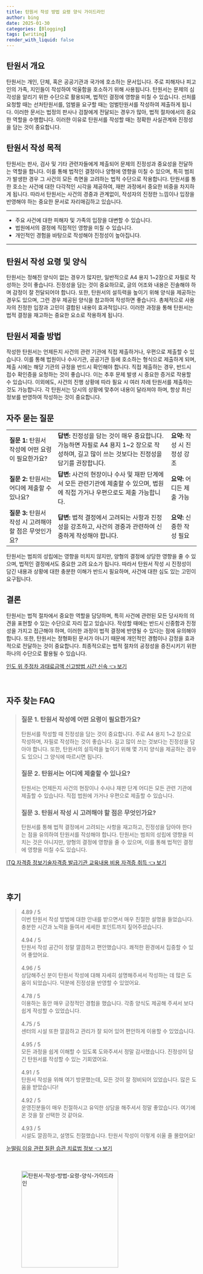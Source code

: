 ```yaml
---
title: 탄원서 작성 방법 요령 양식 가이드라인
author: bing
date: 2025-01-30
categories: [Blogging]
tags: [writing]
render_with_liquid: false
---
```



<h2 id='탄원서 개요'>탄원서 개요</h2>

<p>탄원서는 개인, 단체, 혹은 공공기관과 국가에 호소하는 문서입니다. 주로 피해자나 피고인의 가족, 지인들이 작성하여 억울함을 호소하기 위해 사용됩니다. 탄원서는 문제의 심각성을 알리기 위한 수단으로 활용되며, 법적인 결정에 영향을 미칠 수 있습니다. 선처를 요청할 때는 선처탄원서를, 엄벌을 요구할 때는 엄벌탄원서를 작성하여 제출하게 됩니다. 이러한 문서는 법정의 판사나 검찰에게 전달되는 경우가 많아, 법적 절차에서의 중요한 역할을 수행합니다. 이러한 이유로 탄원서를 작성할 때는 정확한 사실관계와 진정성을 담는 것이 중요합니다.</p>

<h2 id='탄원서 작성 목적'>탄원서 작성 목적</h2>

<p>탄원서는 판사, 검사 및 기타 관련자들에게 제출되어 문제의 진정성과 중요성을 전달하는 역할을 합니다. 이를 통해 법적인 결정이나 양형에 영향을 미칠 수 있으며, 특히 범죄가 발생한 경우 그 사건의 모든 측면을 고려하는 법적 수단으로 작용합니다. 탄원서를 통한 호소는 사건에 대한 다각적인 시각을 제공하여, 재판 과정에서 중요한 비중을 차지하게 됩니다. 따라서 탄원서는 사건의 경중과 관계없이, 작성자의 진정한 느낌이나 입장을 반영해야 하는 중요한 문서로 자리매김하고 있습니다.</p>

<hr />

<ul>
    <li>주요 사건에 대한 피해자 및 가족의 입장을 대변할 수 있습니다.</li>
    <li>법원에서의 결정에 직접적인 영향을 미칠 수 있습니다.</li>
    <li>개인적인 경험을 바탕으로 작성해야 진정성이 높아집니다.</li>
</ul>

<hr />

<h2 id='탄원서 작성 요령 및 양식'>탄원서 작성 요령 및 양식</h2>

<p>탄원서는 정해진 양식이 없는 경우가 많지만, 일반적으로 A4 용지 1~2장으로 자필로 작성하는 것이 좋습니다. 진정성을 담는 것이 중요하므로, 글의 어조와 내용은 진솔해야 하며 감정이 잘 전달되어야 합니다. 또한, 탄원서의 설득력을 높이기 위해 양식을 제공하는 경우도 있으며, 그런 경우 제공된 양식을 참고하여 작성하면 좋습니다. 총체적으로 사용자의 진정한 입장과 고민이 결합된 내용이 효과적입니다. 이러한 과정을 통해 탄원서는 법적 결정을 재고하는 중요한 요소로 작용하게 됩니다.</p>

<h2 id='탄원서 제출 방법'>탄원서 제출 방법</h2>

<p>작성한 탄원서는 언제든지 사건의 관련 기관에 직접 제출하거나, 우편으로 제출할 수 있습니다. 이를 통해 법원이나 수사기관, 공공기관 등에 호소하는 형식으로 제출하게 되며, 제출 시에는 해당 기관의 규정을 반드시 확인해야 합니다. 직접 제출하는 경우, 반드시 접수 확인증을 요청하는 것이 좋습니다. 이는 추후 문제 발생 시 중요한 증거로 작용할 수 있습니다. 이외에도, 사건의 진행 상황에 따라 필요 시 여러 차례 탄원서를 제출하는 것도 가능합니다. 각 탄원서는 당시의 상황에 맞추어 내용이 달라져야 하며, 항상 최신 정보를 반영하여 작성하는 것이 중요합니다.</p>

<h2 id='자주 묻는 질문'>자주 묻는 질문</h2>

<table>
    <tr>
        <td><b>질문 1:</b> 탄원서 작성에 어떤 요령이 필요한가요?</td>
        <td><b>답변:</b> 진정성을 담는 것이 매우 중요합니다. 가능하면 자필로 A4 용지 1~2 장으로 작성하며, 길고 많이 쓰는 것보다는 진정성을 담기를 권장합니다.</td>
        <td><b>요약:</b> 작성 시 진정성 강조</td>
    </tr>
    <tr>
        <td><b>질문 2:</b> 탄원서는 어디에 제출할 수 있나요?</td>
        <td><b>답변:</b> 사건의 현장이나 수사 및 재판 단계에서 모든 관련기관에 제출할 수 있으며, 법원에 직접 가거나 우편으로도 제출 가능합니다.</td>
        <td><b>요약:</b> 어디든 제출 가능</td>
    </tr>
    <tr>
        <td><b>질문 3:</b> 탄원서 작성 시 고려해야 할 점은 무엇인가요?</td>
        <td><b>답변:</b> 법적 결정에서 고려되는 사항과 진정성을 강조하고, 사건의 경중과 관련하여 신중하게 작성해야 합니다.</td>
        <td><b>요약:</b> 신중한 작성 필요</td>
    </tr>
</table>

<p>탄원서는 범죄의 성립에는 영향을 미치지 않지만, 양형의 결정에 상당한 영향을 줄 수 있으며, 법적인 결정에서도 중요한 고려 요소가 됩니다. 따라서 탄원서 작성 시 진정성이 담긴 내용과 상황에 대한 충분한 이해가 반드시 필요하며, 사건에 대한 심도 있는 고민이 요구됩니다.</p>

<h2 id='결론'>결론</h2>

<p>탄원서는 법적 절차에서 중요한 역할을 담당하며, 특히 사건에 관련된 모든 당사자의 의견을 표현할 수 있는 수단으로 자리 잡고 있습니다. 작성할 때에는 반드시 신중함과 진정성을 가지고 접근해야 하며, 이러한 과정이 법적 결정에 반영될 수 있다는 점에 유의해야 합니다. 또한, 탄원서는 정형화된 문서가 아니기 때문에 개인적인 경험이나 감정을 효과적으로 전달하는 것이 중요합니다. 최종적으로는 법적 절차의 공정성을 증진시키기 위한 하나의 수단으로 활용될 수 있습니다.</p>


<p><a class="click-button" title="인도 위 주정차 과태료금액 신고방법 시간 신속" href="https://aptwhite.github.io/posts/%EC%9D%B8%EB%8F%84-%EC%9C%84-%EC%A3%BC%EC%A0%95%EC%B0%A8-%EA%B3%BC%ED%83%9C%EB%A3%8C%EA%B8%88%EC%95%A1-%EC%8B%A0%EA%B3%A0%EB%B0%A9%EB%B2%95-%EC%8B%9C%EA%B0%84-%EC%8B%A0%EC%86%8D/" rel="dofollow">인도 위 주정차 과태료금액 신고방법 시간 신속 👈 보기</a></p><br>
<h2 id='자주_찾는_FAQ'>자주 찾는 FAQ</h2>
<div itemscope="" itemtype="https://schema.org/FAQPage"> 
<blockquote> 
<div itemscope="" itemprop="mainEntity" itemtype="https://schema.org/Question"> 
<h3 itemprop="name">질문 1. 탄원서 작성에 어떤 요령이 필요한가요?</h3> 
<div itemscope="" itemprop="acceptedAnswer" itemtype="https://schema.org/Answer"> 
<span itemprop="text"> <p>탄원서를 작성할 때 진정성을 담는 것이 중요합니다. 주로 A4 용지 1~2 장으로 작성하며, 자필로 작성하는 것이 좋습니다. 길고 많이 쓰는 것보다는 진정성을 담아야 합니다. 또한, 탄원서의 설득력을 높이기 위해 몇 가지 양식을 제공하는 경우도 있으니 그 양식에 따르시면 됩니다.</p> </span> 
</div> 
</div> 

<div itemscope="" itemprop="mainEntity" itemtype="https://schema.org/Question"> 
<h3 itemprop="name">질문 2. 탄원서는 어디에 제출할 수 있나요?</h3> 
<div itemscope="" itemprop="acceptedAnswer" itemtype="https://schema.org/Answer"> 
<span itemprop="text"> <p>탄원서는 언제든지 사건의 현장이나 수사나 재판 단계 어디든 모든 관련 기관에 제출할 수 있습니다. 직접 법원에 가거나 우편으로 제출할 수 있습니다.</p> </span> 
</div> 
</div> 

<div itemscope="" itemprop="mainEntity" itemtype="https://schema.org/Question"> 
<h3 itemprop="name">질문 3. 탄원서 작성 시 고려해야 할 점은 무엇인가요?</h3> 
<div itemscope="" itemprop="acceptedAnswer" itemtype="https://schema.org/Answer"> 
<span itemprop="text"> <p>탄원서를 통해 법적 결정에서 고려되는 사항을 재고하고, 진정성을 담아야 한다는 점을 유의하여 탄원서를 작성해야 합니다. 탄원서는 범죄의 성립에 영향을 미치는 것은 아니지만, 양형의 결정에 영향을 줄 수 있으며, 이를 통해 법적인 결정에 영향을 미칠 수도 있습니다.</p> </span> 
</div> 
</div> 

</blockquote> 
</div>
<p><a class="click-button" title="ITQ 자격증 정보기술자격증 발급기관 교육내용 비용 자격증 취득" href="https://aptwhite.github.io/posts/ITQ-%EC%9E%90%EA%B2%A9%EC%A6%9D-%EC%A0%95%EB%B3%B4%EA%B8%B0%EC%88%A0%EC%9E%90%EA%B2%A9%EC%A6%9D-%EB%B0%9C%EA%B8%89%EA%B8%B0%EA%B4%80-%EA%B5%90%EC%9C%A1%EB%82%B4%EC%9A%A9-%EB%B9%84%EC%9A%A9-%EC%9E%90%EA%B2%A9%EC%A6%9D-%EC%B7%A8%EB%93%9D/" rel="dofollow">ITQ 자격증 정보기술자격증 발급기관 교육내용 비용 자격증 취득 👈 보기</a></p><br>
<h2 id='후기'>후기</h2>
<div itemscope itemtype="https://schema.org/Product">
  <blockquote>
  <div itemprop="review" itemscope itemtype="https://schema.org/Review">
      <div itemprop="reviewRating" itemscope itemtype="https://schema.org/Rating"> <span itemprop="ratingValue">4.89</span> / <span itemprop="bestRating">5</span> </div>
      <span itemprop="reviewBody">이번 탄원서 작성 방법에 대한 안내를 받으면서 매우 친절한 설명을 들었습니다. 충분한 시간과 노력을 들여서 세세한 포인트까지 짚어주셨습니다.</span>
  </div>
  <br>
  <div itemprop="review" itemscope itemtype="https://schema.org/Review">
      <div itemprop="reviewRating" itemscope itemtype="https://schema.org/Rating"> <span itemprop="ratingValue">4.94</span> / <span itemprop="bestRating">5</span> </div>
      <span itemprop="reviewBody">탄원서 작성 공간이 정말 깔끔하고 편안했습니다. 쾌적한 환경에서 집중할 수 있어 좋았어요.</span>
  </div>
  <br>
  <div itemprop="review" itemscope itemtype="https://schema.org/Review">
      <div itemprop="reviewRating" itemscope itemtype="https://schema.org/Rating"> <span itemprop="ratingValue">4.96</span> / <span itemprop="bestRating">5</span> </div>
      <span itemprop="reviewBody">상담해주신 분이 탄원서 작성에 대해 자세히 설명해주셔서 작성하는 데 많은 도움이 되었습니다. 덕분에 진정성을 반영할 수 있었어요.</span>
  </div>
  <br>
  <div itemprop="review" itemscope itemtype="https://schema.org/Review">
      <div itemprop="reviewRating" itemscope itemtype="https://schema.org/Rating"> <span itemprop="ratingValue">4.78</span> / <span itemprop="bestRating">5</span> </div>
      <span itemprop="reviewBody">이용하는 동안 매우 긍정적인 경험을 했습니다. 각종 양식도 제공해 주셔서 보다 쉽게 작성할 수 있었습니다.</span>
  </div>
  <br>
  <div itemprop="review" itemscope itemtype="https://schema.org/Review">
      <div itemprop="reviewRating" itemscope itemtype="https://schema.org/Rating"> <span itemprop="ratingValue">4.75</span> / <span itemprop="bestRating">5</span> </div>
      <span itemprop="reviewBody">센터의 시설 또한 깔끔하고 관리가 잘 되어 있어 편안하게 이용할 수 있었습니다.</span>
  </div>
  <br>
  <div itemprop="review" itemscope itemtype="https://schema.org/Review">
      <div itemprop="reviewRating" itemscope itemtype="https://schema.org/Rating"> <span itemprop="ratingValue">4.95</span> / <span itemprop="bestRating">5</span> </div>
      <span itemprop="reviewBody">모든 과정을 쉽게 이해할 수 있도록 도와주셔서 정말 감사했습니다. 진정성이 담긴 탄원서를 작성할 수 있는 기회였어요.</span>
  </div>
  <br>
  <div itemprop="review" itemscope itemtype="https://schema.org/Review">
      <div itemprop="reviewRating" itemscope itemtype="https://schema.org/Rating"> <span itemprop="ratingValue">4.91</span> / <span itemprop="bestRating">5</span> </div>
      <span itemprop="reviewBody">탄원서 작성을 위해 여기 방문했는데, 모든 것이 잘 정비되어 있었습니다. 많은 도움을 받았습니다!</span>
  </div>
  <br>
  <div itemprop="review" itemscope itemtype="https://schema.org/Review">
      <div itemprop="reviewRating" itemscope itemtype="https://schema.org/Rating"> <span itemprop="ratingValue">4.92</span> / <span itemprop="bestRating">5</span> </div>
      <span itemprop="reviewBody">운영진분들이 매우 친절하시고 유익한 상담을 해주셔서 정말 좋았습니다. 여기에 온 것을 잘 선택한 것 같아요.</span>
  </div>
  <br>
  <div itemprop="review" itemscope itemtype="https://schema.org/Review">
      <div itemprop="reviewRating" itemscope itemtype="https://schema.org/Rating"> <span itemprop="ratingValue">4.93</span> / <span itemprop="bestRating">5</span> </div>
      <span itemprop="reviewBody">시설도 깔끔하고, 설명도 친절했습니다. 탄원서 작성이 이렇게 쉬울 줄 몰랐어요!</span>
  </div>
  </blockquote>
</div>
<p><a class="click-button" title="눈떨림 이유 관련 질환 습관 치료법 정보" href="https://aptwhite.github.io/posts/%EB%88%88%EB%96%A8%EB%A6%BC-%EC%9D%B4%EC%9C%A0-%EA%B4%80%EB%A0%A8-%EC%A7%88%ED%99%98-%EC%8A%B5%EA%B4%80-%EC%B9%98%EB%A3%8C%EB%B2%95-%EC%A0%95%EB%B3%B4/" rel="dofollow">눈떨림 이유 관련 질환 습관 치료법 정보 👈 보기</a></p><br>
<figure class="image"><img src="https://aptwhite.github.io/assets/img/thumbnail/탄원서-작성-방법-요령-양식-가이드라인.webp" alt="탄원서-작성-방법-요령-양식-가이드라인" width="256" height="256"></figure>